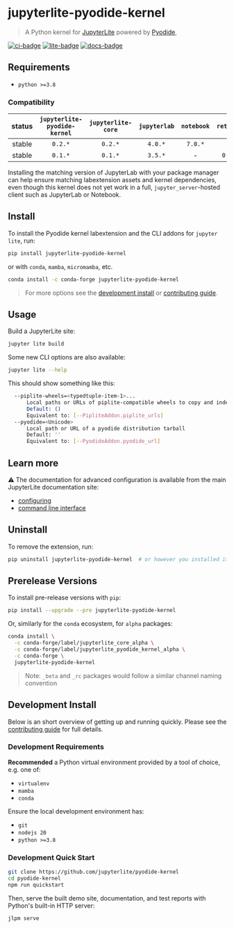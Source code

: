 # jupyterlite-pyodide-kernel

> A Python kernel for [JupyterLite](https://jupyterlite.rtfd.io) powered by
> [Pyodide](https://pyodide.org),

[![ci-badge]][ci] [![lite-badge]][lite] [![docs-badge]][docs]

[ci-badge]: https://github.com/jupyterlite/pyodide-kernel/workflows/Build/badge.svg
[lite-badge]: https://jupyterlite.rtfd.io/en/latest/_static/badge.svg
[lite]: https://jupyterlite-pyodide-kernel.rtfd.io/en/latest/_static
[ci]: https://github.com/jupyterlite/pyodide-kernel/actions?query=branch%3Amain
[docs-badge]:
  https://readthedocs.org/projects/jupyterlite-pyodide-kernel/badge/?version=latest
[docs]: https://jupyterlite-pyodide-kernel.readthedocs.io/en/latest/?badge=latest

## Requirements

- `python >=3.8`

### Compatibility

| status | `jupyterlite-pyodide-kernel` | `jupyterlite-core` | `jupyterlab` | `notebook` | `retrolab` |
| :----: | :--------------------------: | :----------------: | :----------: | :--------: | :--------: |
| stable |           `0.2.*`            |      `0.2.*`       |   `4.0.*`    |  `7.0.*`   |     -      |
| stable |           `0.1.*`            |      `0.1.*`       |   `3.5.*`    |     -      |  `0.3.*`   |

Installing the matching version of JupyterLab with your package manager can help ensure
matching labextension assets and kernel dependencies, even though this kernel does not
yet work in a full, `jupyter_server`-hosted client such as JupyterLab or Notebook.

## Install

To install the Pyodide kernel labextension and the CLI addons for `jupyter lite`, run:

```bash
pip install jupyterlite-pyodide-kernel
```

or with `conda`, `mamba`, `micromamba`, etc.

```bash
conda install -c conda-forge jupyterlite-pyodide-kernel
```

> For more options see the [development install](#development-install) or [contributing
> guide][contrib].

## Usage

Build a JupyterLite site:

```bash
jupyter lite build
```

Some new CLI options are also available:

```bash
jupyter lite --help
```

This should show something like this:

```bash
  --piplite-wheels=<typedtuple-item-1>...
      Local paths or URLs of piplite-compatible wheels to copy and index
      Default: ()
      Equivalent to: [--PipliteAddon.piplite_urls]
  --pyodide=<Unicode>
      Local path or URL of a pyodide distribution tarball
      Default: ''
      Equivalent to: [--PyodideAddon.pyodide_url]
```

## Learn more

⚠️ The documentation for advanced configuration is available from the main JupyterLite
documentation site:

- [configuring]
- [command line interface][cli]

[configuring]:
  https://jupyterlite.readthedocs.io/en/latest/howto/index.html#configuring-the-python-environment
[cli]: https://jupyterlite.readthedocs.io/en/latest/reference/cli.html

## Uninstall

To remove the extension, run:

```bash
pip uninstall jupyterlite-pyodide-kernel  # or however you installed it
```

## Prerelease Versions

To install pre-release versions with `pip`:

```bash
pip install --upgrade --pre jupyterlite-pyodide-kernel
```

Or, similarly for the `conda` ecosystem, for `alpha` packages:

```bash
conda install \
  -c conda-forge/label/jupyterlite_core_alpha \
  -c conda-forge/label/jupyterlite_pyodide_kernel_alpha \
  -c conda-forge \
  jupyterlite-pyodide-kernel
```

> Note: `_beta` and `_rc` packages would follow a similar channel naming convention

## Development Install

Below is an short overview of getting up and running quickly. Please see the
[contributing guide][contrib] for full details.

### Development Requirements

**Recommended** a Python virtual environment provided by a tool of choice, e.g. one of:

- `virtualenv`
- `mamba`
- `conda`

Ensure the local development environment has:

- `git`
- `nodejs 20`
- `python >=3.8`

### Development Quick Start

```bash
git clone https://github.com/jupyterlite/pyodide-kernel
cd pyodide-kernel
npm run quickstart
```

Then, serve the built demo site, documentation, and test reports with Python's built-in
HTTP server:

```bash
jlpm serve
```

[contrib]: https://github.com/jupyterlite/pyodide-kernel/blob/main/CONTRIBUTING.md
